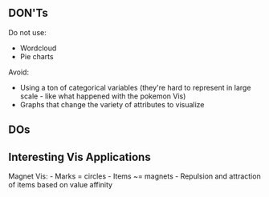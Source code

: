 ## DON'Ts

Do not use:
- Wordcloud
- Pie charts

Avoid:
- Using a ton of categorical variables (they're hard to represent in large scale - like what happened with the pokemon Vis)
- Graphs that change the variety of attributes to visualize


## DOs



## Interesting Vis Applications
Magnet Vis:
    - Marks = circles
    - Items ~= magnets
    - Repulsion and attraction of items based on value affinity